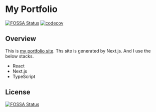 # My Portfolio

[![FOSSA Status](https://app.fossa.com/api/projects/git%2Bgithub.com%2Froottool%2Fportfolio.svg?type=shield)](https://app.fossa.com/projects/git%2Bgithub.com%2Froottool%2Fportfolio?ref=badge_shield)
[![codecov](https://codecov.io/gh/roottool/portfolio/branch/main/graph/badge.svg?token=2A3TNPORX3)](https://codecov.io/gh/roottool/portfolio)

## Overview

This is [my portfolio site](https://roottool.vercel.app).
Ths site is generated by Next.js. And I use the below stacks.

- React
- Next.js
- TypeScript

## License

[![FOSSA Status](https://app.fossa.com/api/projects/git%2Bgithub.com%2Froottool%2Fportfolio.svg?type=large)](https://app.fossa.com/projects/git%2Bgithub.com%2Froottool%2Fportfolio?ref=badge_large)

